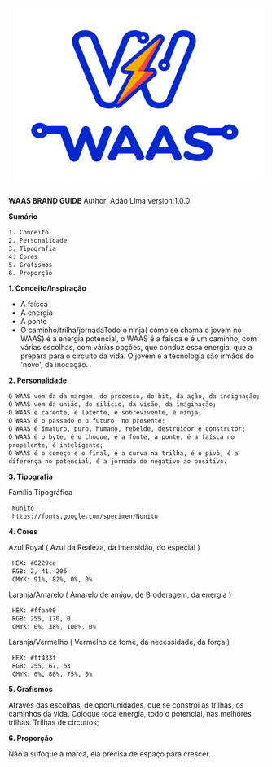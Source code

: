 ![Logo WAAS](/assets/logo-waas.svg)

**WAAS BRAND GUIDE**
Author: Adão Lima
version:1.0.0

**Sumário**

```
1. Conceito
2. Personalidade
3. Tipografia
4. Cores
5. Grafismos
6. Proporção
```

**1. Conceito/Inspiração**

   - A faísca
   - A energia
   - A ponte
   - O caminho/trilha/jornadaTodo o ninja( como se chama o jovem no WAAS) é a energia potencial, o WAAS é a faísca e é um caminho, com várias escolhas, com várias opções, que conduz essa energia, que a prepara para o circuito da vida.
O jovem e a tecnologia são irmãos do 'novo', da inocação.

**2. Personalidade**
 ````
 O WAAS vem da da margem, do processo, do bit, da ação, da indignação;
 O WAAS vem da união, do silício, da visão, da imaginação;
 O WAAS é carente, é latente, é sobrevivente, é ninja;
 O WAAS é o passado e o futuro, no presente;
 O WAAS é imaturo, puro, humano, rebelde, destruidor e construtor;
 O WAAS é o byte, é o choque, é a fonte, a ponte, é a faísca no propelente, é inteligente;
 O WAAS é o começo e o final, é a curva na trilha, é o pivô, é a diferença no potencial, é a jornada do negativo ao positivo.
 `````

**3. Tipografia**

 Família Tipográfica

   ```
    Nunito 
    https://fonts.google.com/specimen/Nunito 
   ```

**4. Cores**

   Azul Royal ( Azul da Realeza, da imensidão, do especial )

   ```
    HEX: #0229ce
    RGB: 2, 41, 206
    CMYK: 91%, 82%, 0%, 0%
   ```

   Laranja/Amarelo ( Amarelo de amigo, de Broderagem, da energia )

   ```
    HEX: #ffaa00
    RGB: 255, 170, 0
    CMYK: 0%, 38%, 100%, 0%
   ```

   Laranja/Vermelho ( Vermelho da fome, da necessidade, da força )

   ```
    HEX: #ff433f
    RGB: 255, 67, 63
    CMYK: 0%, 88%, 75%, 0%
   ```

**5. Grafismos**

 Através das escolhas, de oportunidades, que se constroi as trilhas, os caminhos da vida.
 Coloque toda energia, todo o potencial, nas melhores trilhas.
 Trilhas de circuitos;

**6. Proporção**

 Não a sufoque a marca, ela precisa de espaço para crescer.

